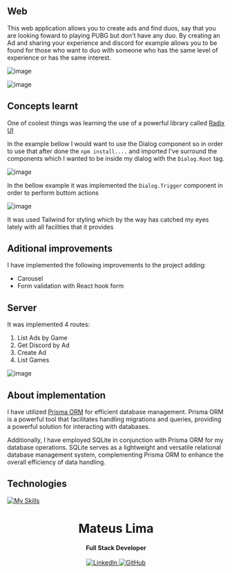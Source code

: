 ## Web

<p> This web application allows you to create ads and find duos, say that you are looking foward to playing PUBG but don't have any duo. By creating an Ad and sharing your experience and discord for example allows you to be found for those who want to duo with someone who has the same level of experience or has the same interest.<p>

![image](https://github.com/MateusLima96/nlw-esports09/assets/29823372/13b208a2-e1b7-4d86-8cb8-8580bad287bb)

![image](https://github.com/MateusLima96/nlw-esports09/assets/29823372/16725621-68ed-4526-90f2-8abdcc9eaa87)

## Concepts learnt

<p> One of coolest things was learning the use of a powerful library called <a href="https://www.radix-ui.com/themes/docs/components/dialog">Radix UI</a>

<p>In the example bellow I would want to use the Dialog component so in order to use that after done the <code>npm install....</code> and imported I've surround the components which I wanted to be inside my dialog with the <code>Dialog.Root</code> tag.</p>

![image](https://github.com/MateusLima96/nlw-esports09/assets/29823372/4e9ef120-639d-47be-a309-333ffe2506f2)

<p>In the bellow example it was implemented the <code>Dialog.Trigger</code> component in order to perform buttom actions </p>

![image](https://github.com/MateusLima96/nlw-esports09/assets/29823372/065332d2-471f-4bab-bf73-ea4c06db949c)

<p>It was used Tailwind for styling which by the way has catched my eyes lately with all facilities that it provides</p>

## Aditional improvements

<p>I have implemented the following improvements to the project adding:</p>

<ul>
  <li>Carousel</li>
  <li>Form validation with React hook form</li>
</ul>

##  #########################################################################################################################################################

## Server

<p>It was implemented 4 routes:</p>

<ol>
  <li>List Ads by Game</li>
  <li>Get Discord by Ad</li>
  <li>Create Ad</li>
  <li>List Games</li>
</ol>

![image](https://github.com/MateusLima96/nlw-esports09/assets/29823372/da4bfbcb-6b8f-426a-a426-b5a0147aef0e)


## About implementation

<p>I have utilized <a href="https://prisma.io/">Prisma ORM</a> for efficient database management. Prisma ORM is a powerful tool that facilitates handling migrations and queries, providing a powerful solution for interacting with databases.</p>

<p>Additionally, I have employed SQLite in conjunction with Prisma ORM for my database operations. SQLite serves as a lightweight and versatile relational database management system, complementing Prisma ORM to enhance the overall efficiency of data handling.</p>

## Technologies

[![My Skills](https://skillicons.dev/icons?i=react,ts,tailwind,css,prisma,sqlite,nodejs&perline=10&theme=dark)](https://skillicons.dev)


<div align="center">
<h1>Mateus Lima</h1>
<strong>Full Stack Developer</strong>
<br/>
<br/>

<a href="https://www.linkedin.com/in/mateus-lima-209b59140/" target="_blank">
<img alt="LinkedIn" src="https://img.shields.io/badge/linkedin-%230077B5.svg?style=for-the-badge&logo=linkedin&logoColor=white"/>
</a>

<a href="https://github.com/MateusLima96" target="_blank">
<img alt="GitHub" src="https://img.shields.io/badge/github-%23121011.svg?style=for-the-badge&logo=github&logoColor=white"/>
</a>
<br/>
<br/>
</div>
